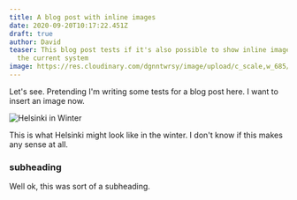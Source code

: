 ```yaml
---
title: A blog post with inline images
date: 2020-09-20T10:17:22.451Z
draft: true
author: David
teaser: This blog post tests if it's also possible to show inline images using
  the current system
image: https://res.cloudinary.com/dgnntwrsy/image/upload/c_scale,w_685/v1600597207/saikrishna-saketh-yellapragada-DyDR8oOzuNA-unsplash_s6ckqw.jpg
---
```

Let's see. Pretending I'm writing some tests for a blog post here. I want to insert an image now.

![Helsinki in Winter](https://res.cloudinary.com/dgnntwrsy/image/upload/c_scale,w_771/v1600597294/alexandr-bormotin-w6KSwwnQyaE-unsplash_bdnvar.jpg "Helsinki in Winter")

This is what Helsinki might look like in the winter. I don't know if this makes any sense at all.

### subheading

Well ok, this was sort of a subheading.
